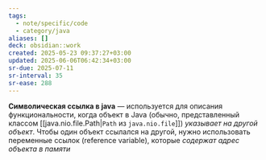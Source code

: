 ```yaml
---
tags:
  - note/specific/code
  - category/java
aliases: []
deck: obsidian::work
created: 2025-05-23 09:37:27+03:00
updated: 2025-06-06T06:42:34+03:00
sr-due: 2025-07-11
sr-interval: 35
sr-ease: 288
---
```


**Символическая ссылка в java**
—
используется для описания функциональности, когда объект в Java (обычно, представленный классом [[java.nio.file.Path|`Path` из `java.nio.file`]]) *указывает на другой объект*.
Чтобы один объект ссылался на другой, нужно использовать переменные ссылок (reference variable), которые *содержат адрес объекта в памяти*
